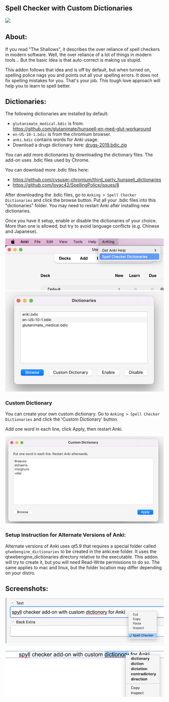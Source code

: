 ## Spell Checker with Custom Dictionaries

<img src="https://github.com/lovac42/SpellingPolice/blob/master/screenshots/intro.png?raw=true">

## About:
If you read "The Shallows", it describes the over reliance of spell checkers in modern software. Well, the over reliance of a lot of things in modern tools... But the basic idea is that auto-correct is making us stupid.

This addon follows that idea and is off by default, but when turned on, spelling police nags you and points out all your spelling errors. It does not fix spelling mistakes for you. That's your job. This tough love approach will help you to learn to spell better.

## Dictionaries:

The following dictionaries are installed by default:
- `glutanimate_medical.bdic` is from: https://github.com/glutanimate/hunspell-en-med-glut-workaround
- `en-US-10-1.bdic` is from the chromium browser.
- `anki.bdic` contains words for Anki usage.
- Download a drugs dictionary here: [drugs-2019.bdic.zip](https://github.com/AnKing-Memberships/spell-checker-addon/files/10060926/drugs-2019.bdic.zip)


You can add more dictionaries by downloading the dictionary files. The add-on uses .bdic files used by Chrome.

You can download more .bdic files here:
- https://github.com/cvsuser-chromium/third_party_hunspell_dictionaries 
- https://github.com/lovac42/SpellingPolice/issues/8

After downloading the .bdic files, go to `Anking > Spell Checker Dictionaries` and click the browse button. Put all your .bdic files into this "dictionaries" folder. You may need to restart Anki after installing new dictionaries.

Once you have it setup, enable or disable the dictionaries of your choice. More than one is allowed, but try to avoid language conflicts (e.g. Chinese and Japanese).

<img src="https://github.com/AnKing-Memberships/spell-checker-addon/blob/master/screenshots/setup.png?raw=true">  

<img src="https://github.com/AnKing-Memberships/spell-checker-addon/blob/master/screenshots/dictionaries.png?raw=true">  

### Custom Dictionary

You can create your own custom dictionary. Go to `Anking > Spell Checker Dictionaries` and click the 'Custom Dictionary' button. 

Add one word in each line, click Apply, then restart Anki.

<img src="https://github.com/AnKing-Memberships/spell-checker-addon/blob/master/screenshots/custom_dictionary.png?raw=true"> 


### Setup Instruction for Alternate Versions of Anki:
Alternate versions of Anki uses qt5.9 that requires a special folder called `qtwebengine_dictionaries` to be created in the anki.exe folder. It uses the qtwebengine_dictionaries directory relative to the executable. This addon will try to create it, but you will need Read-Write permissions to do so. The same applies to mac and linux, but the folder location may differ depending on your distro.


## Screenshots:

<img src="https://github.com/AnKing-Memberships/spell-checker-addon/blob/master/screenshots/editor.png?raw=true">  

<img src="https://github.com/AnKing-Memberships/spell-checker-addon/blob/master/screenshots/review.png?raw=true">  

